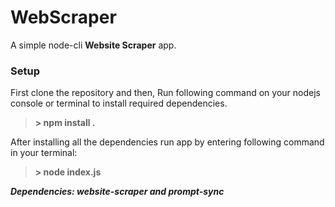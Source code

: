 # WebScraper
A simple node-cli **Website Scraper** app.
### Setup
First clone the repository and then,
Run following command on your nodejs console or terminal to install required dependencies.
> **> npm install .**

After installing all the dependencies run app by entering following command in your terminal:
> **> node index.js**

***Dependencies: website-scraper and prompt-sync***
